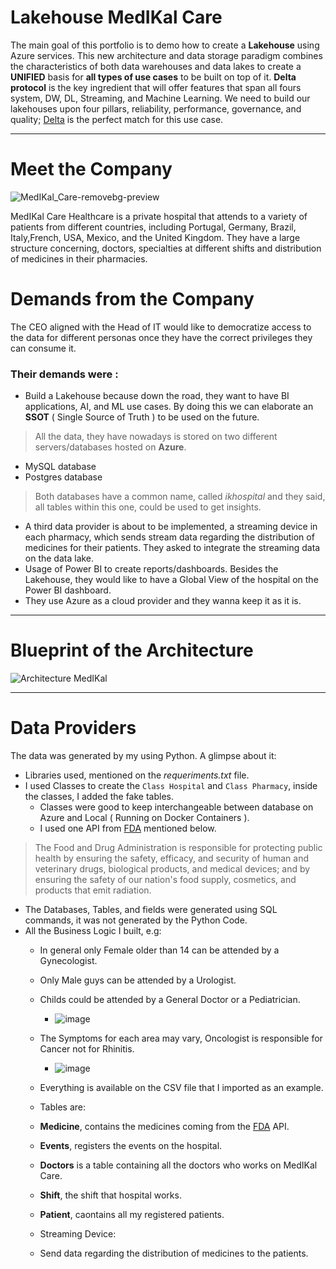 # Lakehouse MedIKal Care 

The main goal of this portfolio is to demo how to create a **Lakehouse** using Azure services. This new architecture and data storage paradigm combines the characteristics of both data warehouses and data lakes to create a **UNIFIED** basis for **all types of use cases** to be built on top of it.
**Delta protocol** is the key ingredient that will offer features that span all fours system, DW, DL, Streaming, and Machine Learning. We need to build our lakehouses upon four pillars, reliability, performance, governance, and quality; [Delta](https://delta.io/) is the perfect match for this use case.

---
# Meet the Company
![MedIKal_Care-removebg-preview](https://user-images.githubusercontent.com/62630272/198887790-cfe556eb-0d99-4981-98dd-cde69a50debc.png)

MedIKal Care Healthcare is a private hospital that attends to a variety of patients from different countries, including Portugal, Germany, Brazil, Italy,French, USA, Mexico, and the United Kingdom. They have a large structure concerning, doctors, specialties at different shifts and distribution of medicines in their pharmacies.
# Demands from the Company
The CEO aligned with the Head of IT would like to democratize access to the data for different personas once they have the correct privileges they can consume it.

### Their demands were :
- Build a Lakehouse because down the road, they want to have BI applications, AI, and ML use cases. By doing this we can elaborate an **SSOT** ( Single Source of Truth ) to be used on the future.
> All the data, they have nowadays is stored on two different servers/databases hosted on **Azure**.
- MySQL database
- Postgres database
> Both databases have a common name, called *ikhospital* and they said, all tables within this one, could be used to get insights.
- A third data provider is about to be implemented, a streaming device in each pharmacy, which sends stream data regarding the distribution of medicines for their patients. They asked to integrate the streaming data on the data lake.
- Usage of Power BI to create reports/dashboards. Besides the Lakehouse, they would like to have a Global View of the hospital on the Power BI dashboard.
- They use Azure as a cloud provider and they wanna keep it as it is.

---
# Blueprint of the Architecture
![Architecture MedIKal](https://user-images.githubusercontent.com/62630272/199869379-da7d82d9-840b-44e5-8560-ceb2560a2a4a.png)

--- 
# Data Providers
 The data was generated by my using Python. A glimpse about it:
 - Libraries used, mentioned on the *requeriments.txt* file.
 - I used Classes to create the `Class Hospital` and `Class Pharmacy`, inside the classes, I added the fake tables.
   - Classes were good to keep interchangeable between database on Azure and Local ( Running on Docker Containers ).
   - I used one API from [FDA](https://www.fda.gov/) mentioned below.

> The Food and Drug Administration is responsible for protecting public health by ensuring the safety, efficacy,
and security of human and veterinary drugs, biological products, and medical devices; and by ensuring the safety of our nation's food supply, cosmetics, and products that emit radiation.
- The Databases, Tables, and fields were generated using SQL commands, it was not generated by the Python Code. 
- All the Business Logic I built, e.g:
  - In general only Female older than 14 can be attended by a Gynecologist.
  - Only Male guys can be attended by a Urologist.
  - Childs could be attended by a General Doctor or a Pediatrician.
    - ![image](https://user-images.githubusercontent.com/62630272/199871085-bdf454f8-c9fe-4e6b-9dd9-8aafac83bd95.png)
  - The Symptoms for each area may vary, Oncologist is responsible for Cancer not for Rhinitis.
    - ![image](https://user-images.githubusercontent.com/62630272/199871006-7a92a7c4-f662-4f44-80e7-906da55ceac6.png)

  - Everything is available on the CSV file that I imported as an example.
  - Tables are:
   - **Medicine**, contains the medicines coming from the [FDA](https://www.fda.gov/) API.
   - **Events**, registers the events on the hospital.
   - **Doctors** is a table containing all the doctors who works on MedIKal Care.
   - **Shift**, the shift that hospital works.
   - **Patient**, caontains all my registered patients.
   - Streaming Device:
    - Send data regarding the distribution of medicines to the patients.

